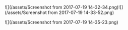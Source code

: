 ![](/assets/Screenshot from 2017-07-19 14-32-34.png)![](/assets/Screenshot from 2017-07-19 14-33-52.png)

![](/assets/Screenshot from 2017-07-19 14-35-23.png)

